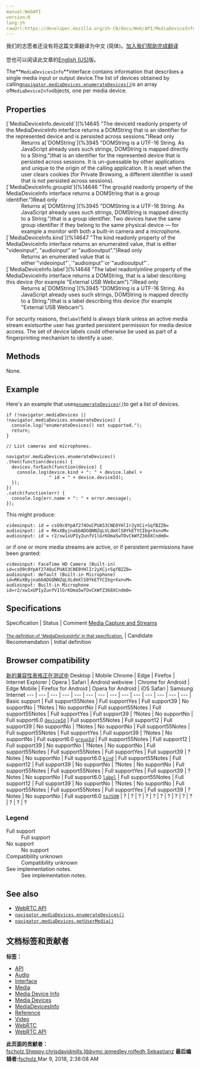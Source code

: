 ```yaml
---
manual:WebAPI
version:0
lang:zh
rawUrl:https://developer.mozilla.org/zh-CN/docs/Web/API/MediaDeviceInfo
---
```




<bdi>我们的志愿者还没有将这篇文章翻译为<bdi>中文 (简体)</bdi>。[加入我们帮助完成翻译](%14642 "")<br></br>您也可以阅读此文章的[English (US)](%14643 "")版。</bdi>






The**`MediaDevicesInfo`**interface contains information that describes a single media input or output device.The list of devices obtained by calling[`navigator.mediaDevices.enumerateDevices()`](%14644 "The MediaDevices method enumerateDevices() requests a list of the available media input and output devices, such as microphones, cameras, headsets, and so forth.")is an array of`MediaDeviceInfo`objects, one per media device.


## Properties<a name="Properties"></a>
<dl><dt>[`MediaDeviceInfo.deviceId`](%14645 "The deviceId readonly property of the MediaDeviceInfo interface returns a DOMString that is an identifier for the represented device and is persisted across sessions.")Read only</dt><dd>Returns a[`DOMString`](%3945 "DOMString is a UTF-16 String. As JavaScript already uses such strings, DOMString is mapped directly to a String.")that is an identifier for the represented device that is persisted across sessions. It is un-guessable by other applications and unique to the origin of the calling application. It is reset when the user clears cookies (for Private Browsing, a different identifier is used that is not persisted across sessions).</dd><dt>[`MediaDeviceInfo.groupId`](%14646 "The groupId readonly property of the MediaDeviceInfo interface returns a DOMString that is a group identifier.")Read only</dt><dd>Returns a[`DOMString`](%3945 "DOMString is a UTF-16 String. As JavaScript already uses such strings, DOMString is mapped directly to a String.")that is a group identifier. Two devices have the same group identifier if they belong to the same physical device — for example a monitor with both a built-in camera and a microphone.</dd><dt>[`MediaDeviceInfo.kind`](%14647 "The kind readonly property of the MediaDeviceInfo interface returns an enumerated value, that is either "videoinput", "audioinput" or "audiooutput".")Read only</dt><dd>Returns an enumerated value that is either`"videoinput"`,`"audioinput"`or`"audiooutput"`.</dd><dt>[`MediaDeviceInfo.label`](%14648 "The label readonlyinline property of the MediaDeviceInfo interface returns a DOMString, that is a label describing this device (for example "External USB Webcam").")Read only</dt><dd>Returns a[`DOMString`](%3945 "DOMString is a UTF-16 String. As JavaScript already uses such strings, DOMString is mapped directly to a String.")that is a label describing this device (for example &quot;External USB Webcam&quot;).</dd></dl>

For security reasons, the`label`field is always blank unless an active media stream exists<em>or</em>the user has granted persistent permission for media device access. The set of device labels could otherwise be used as part of a fingerprinting mechanism to identify a user.



## Methods<a name="Methods"></a>


None.


## **Example**<a name="Example"></a>


Here&#39;s an example that uses[`enumerateDevices()`](%14644 "The MediaDevices method enumerateDevices() requests a list of the available media input and output devices, such as microphones, cameras, headsets, and so forth.")to get a list of devices.


```
if (!navigator.mediaDevices || !navigator.mediaDevices.enumerateDevices) {
  console.log("enumerateDevices() not supported.");
  return;
}

// List cameras and microphones.

navigator.mediaDevices.enumerateDevices()
.then(function(devices) {
  devices.forEach(function(device) {
    console.log(device.kind + ": " + device.label +
                " id = " + device.deviceId);
  });
})
.catch(function(err) {
  console.log(err.name + ": " + error.message);
});
```


This might produce:


```
videoinput: id = csO9c0YpAf274OuCPUA53CNE0YHlIr2yXCi+SqfBZZ8=
audioinput: id = RKxXByjnabbADGQNNZqLVLdmXlS0YkETYCIbg+XxnvM=
audioinput: id = r2/xw1xUPIyZunfV1lGrKOma5wTOvCkWfZ368XCndm0=
```


or if one or more media streams are active, or if persistent permissions have been granted:


```
videoinput: FaceTime HD Camera (Built-in) id=csO9c0YpAf274OuCPUA53CNE0YHlIr2yXCi+SqfBZZ8=
audioinput: default (Built-in Microphone) id=RKxXByjnabbADGQNNZqLVLdmXlS0YkETYCIbg+XxnvM=
audioinput: Built-in Microphone id=r2/xw1xUPIyZunfV1lGrKOma5wTOvCkWfZ368XCndm0=
```

## Specifications<a name="Specifications"></a>
Specification | Status | Comment 
[Media Capture and Streams<br></br><small>The definition of &#39;MediaDevicesInfo&#39; in that specification.</small>](%14649 "") | Candidate Recommendation | Initial definition 


## Browser compatibility<a name="Browser_compatibility"></a>
[新的兼容性表格正在测试中<i></i>](%3360 "")
<abbr>Desktop<i></i></abbr> | <abbr>Mobile<i></i></abbr> 
<abbr>Chrome<i></i></abbr> | <abbr>Edge<i></i></abbr> | <abbr>Firefox<i></i></abbr> | <abbr>Internet Explorer<i></i></abbr> | <abbr>Opera<i></i></abbr> | <abbr>Safari<i></i></abbr> | <abbr>Android webview<i></i></abbr> | <abbr>Chrome for Android<i></i></abbr> | <abbr>Edge Mobile<i></i></abbr> | <abbr>Firefox for Android<i></i></abbr> | <abbr>Opera for Android<i></i></abbr> | <abbr>iOS Safari<i></i></abbr> | <abbr>Samsung Internet<i></i></abbr> 
 ---  |  ---  |  ---  |  ---  |  ---  |  ---  |  ---  |  ---  |  ---  |  ---  |  ---  |  ---  |  ---  |  ---  | 
Basic support | <abbr>Full support</abbr>55<abbr>Notes<i></i></abbr> | <abbr>Full support</abbr>Yes | <abbr>Full support</abbr>39 | <abbr>No support</abbr>No | <abbr>?</abbr><abbr>Notes<i></i></abbr> | <abbr>No support</abbr>No | <abbr>Full support</abbr>55<abbr>Notes<i></i></abbr> | <abbr>Full support</abbr>55<abbr>Notes<i></i></abbr> | <abbr>Full support</abbr>Yes | <abbr>Full support</abbr>39 | <abbr>?</abbr><abbr>Notes<i></i></abbr> | <abbr>No support</abbr>No | <abbr>Full support</abbr>6.0 
[`deviceId`](%14650 "") | <abbr>Full support</abbr>55<abbr>Notes<i></i></abbr> | <abbr>Full support</abbr>12 | <abbr>Full support</abbr>39 | <abbr>No support</abbr>No | <abbr>?</abbr><abbr>Notes<i></i></abbr> | <abbr>No support</abbr>No | <abbr>Full support</abbr>55<abbr>Notes<i></i></abbr> | <abbr>Full support</abbr>55<abbr>Notes<i></i></abbr> | <abbr>Full support</abbr>Yes | <abbr>Full support</abbr>39 | <abbr>?</abbr><abbr>Notes<i></i></abbr> | <abbr>No support</abbr>No | <abbr>Full support</abbr>6.0 
[`groupId`](%14651 "") | <abbr>Full support</abbr>55<abbr>Notes<i></i></abbr> | <abbr>Full support</abbr>12 | <abbr>Full support</abbr>39 | <abbr>No support</abbr>No | <abbr>?</abbr><abbr>Notes<i></i></abbr> | <abbr>No support</abbr>No | <abbr>Full support</abbr>55<abbr>Notes<i></i></abbr> | <abbr>Full support</abbr>55<abbr>Notes<i></i></abbr> | <abbr>Full support</abbr>Yes | <abbr>Full support</abbr>39 | <abbr>?</abbr><abbr>Notes<i></i></abbr> | <abbr>No support</abbr>No | <abbr>Full support</abbr>6.0 
[`kind`](%14652 "") | <abbr>Full support</abbr>55<abbr>Notes<i></i></abbr> | <abbr>Full support</abbr>12 | <abbr>Full support</abbr>39 | <abbr>No support</abbr>No | <abbr>?</abbr><abbr>Notes<i></i></abbr> | <abbr>No support</abbr>No | <abbr>Full support</abbr>55<abbr>Notes<i></i></abbr> | <abbr>Full support</abbr>55<abbr>Notes<i></i></abbr> | <abbr>Full support</abbr>Yes | <abbr>Full support</abbr>39 | <abbr>?</abbr><abbr>Notes<i></i></abbr> | <abbr>No support</abbr>No | <abbr>Full support</abbr>6.0 
[`label`](%14653 "") | <abbr>Full support</abbr>55<abbr>Notes<i></i></abbr> | <abbr>Full support</abbr>12 | <abbr>Full support</abbr>39 | <abbr>No support</abbr>No | <abbr>?</abbr><abbr>Notes<i></i></abbr> | <abbr>No support</abbr>No | <abbr>Full support</abbr>55<abbr>Notes<i></i></abbr> | <abbr>Full support</abbr>55<abbr>Notes<i></i></abbr> | <abbr>Full support</abbr>Yes | <abbr>Full support</abbr>39 | <abbr>?</abbr><abbr>Notes<i></i></abbr> | <abbr>No support</abbr>No | <abbr>Full support</abbr>6.0 
[`toJSON`](%14654 "") | <abbr>?</abbr> | <abbr>?</abbr> | <abbr>?</abbr> | <abbr>?</abbr> | <abbr>?</abbr> | <abbr>?</abbr> | <abbr>?</abbr> | <abbr>?</abbr> | <abbr>?</abbr> | <abbr>?</abbr> | <abbr>?</abbr> | <abbr>?</abbr> | <abbr>?</abbr> 


### Legend<a name="Legend"></a>
<dl><dt><abbr>Full support</abbr></dt><dd>Full support</dd><dt><abbr>No support</abbr></dt><dd>No support</dd><dt><abbr>Compatibility unknown</abbr></dt><dd>Compatibility unknown</dd><dt><abbr>See implementation notes.<i></i></abbr></dt><dd>See implementation notes.</dd></dl>


## See also<a name="See_also"></a>

* [WebRTC API](%14655 "")
* [`navigator.mediaDevices.enumerateDevices()`](%14644 "The MediaDevices method enumerateDevices() requests a list of the available media input and output devices, such as microphones, cameras, headsets, and so forth.")
* [`navigator.mediaDevices.getUserMedia()`](%14533 "The MediaDevices getUserMedia() method prompts the user for permission to use a media input which produces a MediaStream with tracks containing the requested types of media.")



## 文档标签和贡献者
**标签：**
* [API](%50 "")
* [Audio](%3822 "")
* [Interface](%3380 "")
* [Media](%3827 "")
* [Media Device Info](%14656 "")
* [Media Devices](%14657 "")
* [MediaDevicesInfo](%14658 "")
* [Reference](%3381 "")
* [Video](%4182 "")
* [WebRTC](%5058 "")
* [WebRTC API](%14659 "")

**此页面的贡献者：**[fscholz](%60 ""),[Sheppy](%405 ""),[chrisdavidmills](%3495 ""),[libbymc](%5110 ""),[jpmedley](%3413 ""),[rolfedh](%3542 ""),[Sebastianz](%4468 "")
**最后编辑者:**[fscholz](%60 ""),<time>Mar 9, 2018, 2:38:08 AM</time>



